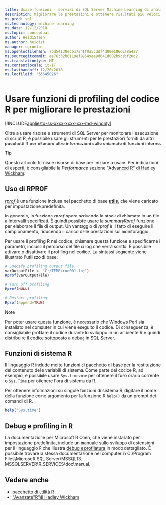 ```yaml
---
title: Usare funzioni - servizi di SQL Server Machine Learning di analisi del codice R
description: Migliorare le prestazioni e ottenere risultati più veloci in calcoli R in SQL Server usando funzioni di profiling R per restituire informazioni sulle chiamate di funzione interna.
ms.prod: sql
ms.technology: machine-learning
ms.date: 12/12/2018
ms.topic: conceptual
author: HeidiSteen
ms.author: heidist
manager: cgronlun
ms.openlocfilehash: 7bd54130ecb17241f0a5cddf4d80e186d7a8a427
ms.sourcegitcommit: ee76332b6119ef89549ee9d641d002b9cabf20d2
ms.translationtype: MT
ms.contentlocale: it-IT
ms.lasthandoff: 12/20/2018
ms.locfileid: "53645026"
---
```

# <a name="use-r-code-profiling-functions-to-improve-performance"></a>Usare funzioni di profiling del codice R per migliorare le prestazioni
[!INCLUDE[appliesto-ss-xxxx-xxxx-xxx-md-winonly](../../includes/appliesto-ss-xxxx-xxxx-xxx-md-winonly.md)]

Oltre a usare risorse e strumenti di SQL Server per monitorare l'esecuzione di script R, è possibile usare gli strumenti per le prestazioni forniti da altri pacchetti R per ottenere altre informazioni sulle chiamate di funzioni interne. 

> [!TIP]
> Questo articolo fornisce risorse di base per iniziare a usare. Per indicazioni di esperti, è consigliabile la *Performance* sezione ["Advanced R" di Hadley Wickham](http://adv-r.had.co.nz).

## <a name="using-rprof"></a>Uso di RPROF

[*rprof* ](https://www.rdocumentation.org/packages/utils/versions/3.5.1/topics/Rprof) è una funzione inclusa nel pacchetto di base [ **utils**](https://www.rdocumentation.org/packages/utils/versions/3.5.1), che viene caricato per impostazione predefinita. 

In generale, la funzione *rprof* opera scrivendo lo stack di chiamate in un file a intervalli specificati. È quindi possibile usare la [ *summaryRprof* ](https://www.rdocumentation.org/packages/utils/versions/3.5.1/topics/summaryRprof) funzione per elaborare il file di output. Un vantaggio di *rprof* è il fatto di eseguire il campionamento, riducendo il carico delle prestazioni sul monitoraggio.

Per usare il profiling R nel codice, chiamare questa funzione e specificarne i parametri, incluso il percorso del file di log che verrà scritto. È possibile attivare o disattivare il profiling nel codice. La sintassi seguente viene illustrato l'utilizzo di base: 

```R
# Specify profiling output file.
varOutputFile <- "C:/TEMP/run001.log")
Rprof(varOutputFile)

# Turn off profiling
Rprof(NULL)
    
# Restart profiling
Rprof(append=TRUE)
```

> [!NOTE]
> Per poter usare questa funzione, è necessario che Windows Perl sia installato nel computer in cui viene eseguito il codice. Di conseguenza, è consigliabile profilare il codice durante lo sviluppo in un ambiente R e quindi distribuire il codice sottoposto a debug in SQL Server.  


## <a name="r-system-functions"></a>Funzioni di sistema R

Il linguaggio R include molte funzioni di pacchetto di base per la restituzione del contenuto delle variabili di sistema. Come parte del codice R, ad esempio, è possibile usare `Sys.timezone` per ottenere il fuso orario corrente o `Sys.Time` per ottenere l'ora di sistema da R. 

Per ottenere informazioni su singole funzioni di sistema R, digitare il nome della funzione come argomento per la funzione R `help()` da un prompt dei comandi di R.

```R
help("Sys.time")
```

## <a name="debugging-and-profiling-in-r"></a>Debug e profiling in R

La documentazione per Microsoft R Open, che viene installato per impostazione predefinita, include un manuale sullo sviluppo di estensioni per il linguaggio R che illustra [debug e profilatura](https://cran.r-project.org/doc/manuals/r-release/R-exts.html#Debugging) in modo dettagliato. È possibile trovare la stessa documentazione nel computer in C:\Program Files\Microsoft SQL Server\MSSQL13. MSSQLSERVER\R_SERVICES\doc\manual.

## <a name="see-also"></a>Vedere anche

+ [pacchetto di utilità R](https://www.rdocumentation.org/packages/utils/versions/3.5.1)
+ ["Avanzate"R"di Hadley Wickham](http://adv-r.had.co.nz)
